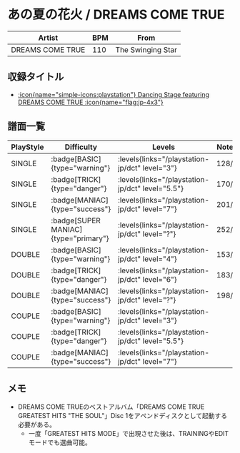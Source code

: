# あの夏の花火 / DREAMS COME TRUE

|Artist|BPM|From|
|------|---|----|
|DREAMS COME TRUE|110|The Swinging Star|

## 収録タイトル

- [:icon{name="simple-icons:playstation"} Dancing Stage featuring DREAMS COME TRUE :icon{name="flag:jp-4x3"}](/playstation-jp/dct)

## 譜面一覧

|PlayStyle|Difficulty|Levels|Notes|Movie|
|---------|----------|------|-----|-----|
|SINGLE| :badge[BASIC]{type="warning"}| :levels{links="/playstation-jp/dct" level="3"}|128/0||
|SINGLE| :badge[TRICK]{type="danger"}| :levels{links="/playstation-jp/dct" level="5.5"}|170/0||
|SINGLE| :badge[MANIAC]{type="success"}| :levels{links="/playstation-jp/dct" level="7"}|201/0||
|SINGLE| :badge[SUPER MANIAC]{type="primary"}| :levels{links="/playstation-jp/dct" level="?"}|252/0||
|DOUBLE| :badge[BASIC]{type="warning"}| :levels{links="/playstation-jp/dct" level="4"}|153/0||
|DOUBLE| :badge[TRICK]{type="danger"}| :levels{links="/playstation-jp/dct" level="6"}|183/0||
|DOUBLE| :badge[MANIAC]{type="success"}| :levels{links="/playstation-jp/dct" level="?"}|198/0||
|COUPLE| :badge[BASIC]{type="warning"}| :levels{links="/playstation-jp/dct" level="3"}|||
|COUPLE| :badge[TRICK]{type="danger"}| :levels{links="/playstation-jp/dct" level="5.5"}|||
|COUPLE| :badge[MANIAC]{type="success"}| :levels{links="/playstation-jp/dct" level="7"}|||

## メモ

- DREAMS COME TRUEのベストアルバム「DREAMS COME TRUE GREATEST HITS "THE SOUL"」Disc 1をアペンドディスクとして起動する必要がある。
  - 一度「GREATEST HITS MODE」で出現させた後は、TRAININGやEDITモードでも選曲可能。
